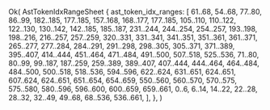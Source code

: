 Ok(
    AstTokenIdxRangeSheet {
        ast_token_idx_ranges: [
            61..68,
            54..68,
            77..80,
            86..99,
            182..185,
            177..185,
            157..168,
            168..177,
            177..185,
            105..110,
            110..122,
            122..130,
            130..142,
            142..185,
            185..187,
            231..244,
            244..254,
            254..257,
            193..198,
            198..216,
            216..257,
            257..259,
            320..331,
            331..341,
            341..351,
            351..361,
            361..371,
            265..277,
            277..284,
            284..291,
            291..298,
            298..305,
            305..371,
            371..389,
            395..407,
            414..444,
            451..464,
            471..484,
            491..500,
            507..518,
            525..536,
            71..80,
            80..99,
            99..187,
            187..259,
            259..389,
            389..407,
            407..444,
            444..464,
            464..484,
            484..500,
            500..518,
            518..536,
            594..596,
            622..624,
            631..651,
            624..651,
            607..624,
            624..651,
            651..654,
            654..659,
            550..560,
            560..570,
            570..575,
            575..580,
            580..596,
            596..600,
            600..659,
            659..661,
            0..6,
            6..14,
            14..22,
            22..28,
            28..32,
            32..49,
            49..68,
            68..536,
            536..661,
        ],
    },
)